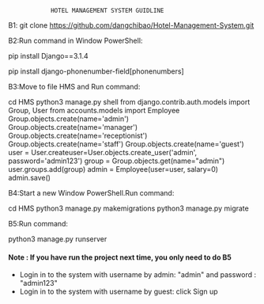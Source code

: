				HOTEL MANAGEMENT SYSTEM GUIDLINE
B1:
git clone https://github.com/dangchibao/Hotel-Management-System.git

B2:Run command in Window PowerShell:

pip install Django==3.1.4

pip install django-phonenumber-field[phonenumbers]

B3:Move to file HMS and Run command:

cd HMS
python3 manage.py shell
from django.contrib.auth.models import Group, User
from accounts.models import Employee
Group.objects.create(name='admin')
Group.objects.create(name='manager')
Group.objects.create(name='receptionist')
Group.objects.create(name='staff')
Group.objects.create(name='guest')
user = User.createuser=User.objects.create_user('admin', password='admin123')
group = Group.objects.get(name="admin")
user.groups.add(group)
admin = Employee(user=user, salary=0)
admin.save()

B4:Start a new Window PowerShell.Run command:

cd HMS
python3 manage.py makemigrations
python3 manage.py migrate

B5:Run command:

python3 manage.py runserver

#### Note : If you have run the project next time, you only need to do B5

* Login in to the system with username by admin: "admin" and password : "admin123"
* Login in to the system with username by guest: click Sign up

